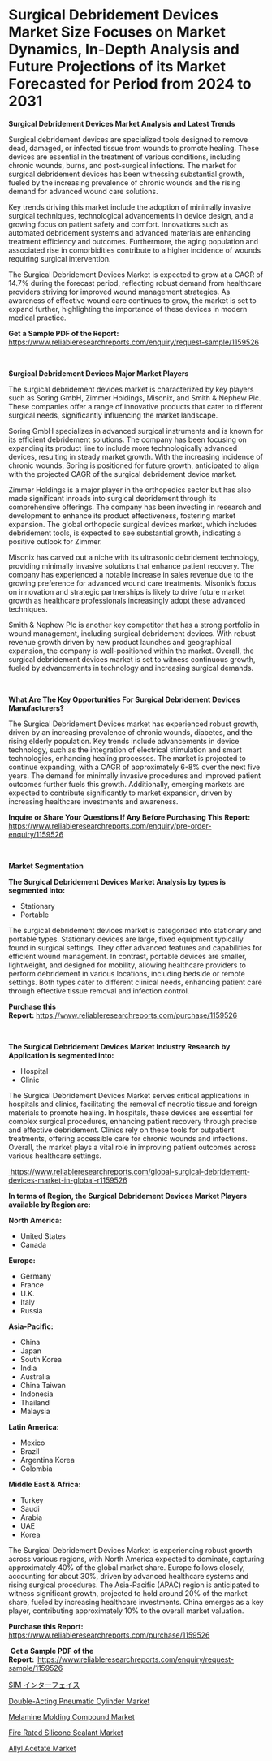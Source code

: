 <p><h1>Surgical Debridement Devices Market Size Focuses on Market Dynamics, In-Depth Analysis and Future Projections of its Market Forecasted for Period from 2024 to 2031</h1></p><p><strong>Surgical Debridement Devices Market Analysis and Latest Trends</strong></p>
<p><p>Surgical debridement devices are specialized tools designed to remove dead, damaged, or infected tissue from wounds to promote healing. These devices are essential in the treatment of various conditions, including chronic wounds, burns, and post-surgical infections. The market for surgical debridement devices has been witnessing substantial growth, fueled by the increasing prevalence of chronic wounds and the rising demand for advanced wound care solutions.</p><p>Key trends driving this market include the adoption of minimally invasive surgical techniques, technological advancements in device design, and a growing focus on patient safety and comfort. Innovations such as automated debridement systems and advanced materials are enhancing treatment efficiency and outcomes. Furthermore, the aging population and associated rise in comorbidities contribute to a higher incidence of wounds requiring surgical intervention.</p><p>The Surgical Debridement Devices Market is expected to grow at a CAGR of 14.7% during the forecast period, reflecting robust demand from healthcare providers striving for improved wound management strategies. As awareness of effective wound care continues to grow, the market is set to expand further, highlighting the importance of these devices in modern medical practice.</p></p>
<p><strong>Get a Sample PDF of the Report:&nbsp;</strong> <a href="https://www.reliableresearchreports.com/enquiry/request-sample/1159526">https://www.reliableresearchreports.com/enquiry/request-sample/1159526</a></p>
<p>&nbsp;</p>
<p><strong>Surgical Debridement Devices Major Market Players</strong></p>
<p><p>The surgical debridement devices market is characterized by key players such as Soring GmbH, Zimmer Holdings, Misonix, and Smith & Nephew Plc. These companies offer a range of innovative products that cater to different surgical needs, significantly influencing the market landscape.</p><p>Soring GmbH specializes in advanced surgical instruments and is known for its efficient debridement solutions. The company has been focusing on expanding its product line to include more technologically advanced devices, resulting in steady market growth. With the increasing incidence of chronic wounds, Soring is positioned for future growth, anticipated to align with the projected CAGR of the surgical debridement device market.</p><p>Zimmer Holdings is a major player in the orthopedics sector but has also made significant inroads into surgical debridement through its comprehensive offerings. The company has been investing in research and development to enhance its product effectiveness, fostering market expansion. The global orthopedic surgical devices market, which includes debridement tools, is expected to see substantial growth, indicating a positive outlook for Zimmer.</p><p>Misonix has carved out a niche with its ultrasonic debridement technology, providing minimally invasive solutions that enhance patient recovery. The company has experienced a notable increase in sales revenue due to the growing preference for advanced wound care treatments. Misonix’s focus on innovation and strategic partnerships is likely to drive future market growth as healthcare professionals increasingly adopt these advanced techniques.</p><p>Smith & Nephew Plc is another key competitor that has a strong portfolio in wound management, including surgical debridement devices. With robust revenue growth driven by new product launches and geographical expansion, the company is well-positioned within the market. Overall, the surgical debridement devices market is set to witness continuous growth, fueled by advancements in technology and increasing surgical demands.</p></p>
<p>&nbsp;</p>
<p><strong>What Are The Key Opportunities For Surgical Debridement Devices Manufacturers?</strong></p>
<p><p>The Surgical Debridement Devices market has experienced robust growth, driven by an increasing prevalence of chronic wounds, diabetes, and the rising elderly population. Key trends include advancements in device technology, such as the integration of electrical stimulation and smart technologies, enhancing healing processes. The market is projected to continue expanding, with a CAGR of approximately 6-8% over the next five years. The demand for minimally invasive procedures and improved patient outcomes further fuels this growth. Additionally, emerging markets are expected to contribute significantly to market expansion, driven by increasing healthcare investments and awareness.</p></p>
<p><strong>Inquire or Share Your Questions If Any Before Purchasing This Report:</strong> <a href="https://www.reliableresearchreports.com/enquiry/pre-order-enquiry/1159526">https://www.reliableresearchreports.com/enquiry/pre-order-enquiry/1159526</a></p>
<p>&nbsp;</p>
<p><strong>Market Segmentation</strong></p>
<p><strong>The Surgical Debridement Devices Market Analysis by types is segmented into:</strong></p>
<p><ul><li>Stationary</li><li>Portable</li></ul></p>
<p><p>The surgical debridement devices market is categorized into stationary and portable types. Stationary devices are large, fixed equipment typically found in surgical settings. They offer advanced features and capabilities for efficient wound management. In contrast, portable devices are smaller, lightweight, and designed for mobility, allowing healthcare providers to perform debridement in various locations, including bedside or remote settings. Both types cater to different clinical needs, enhancing patient care through effective tissue removal and infection control.</p></p>
<p><strong>Purchase this Report:&nbsp;</strong><a href="https://www.reliableresearchreports.com/purchase/1159526">https://www.reliableresearchreports.com/purchase/1159526</a></p>
<p>&nbsp;</p>
<p><strong>The Surgical Debridement Devices Market Industry Research by Application is segmented into:</strong></p>
<p><ul><li>Hospital</li><li>Clinic</li></ul></p>
<p><p>The Surgical Debridement Devices Market serves critical applications in hospitals and clinics, facilitating the removal of necrotic tissue and foreign materials to promote healing. In hospitals, these devices are essential for complex surgical procedures, enhancing patient recovery through precise and effective debridement. Clinics rely on these tools for outpatient treatments, offering accessible care for chronic wounds and infections. Overall, the market plays a vital role in improving patient outcomes across various healthcare settings.</p></p>
<p><a href="https://www.reliableresearchreports.com/global-surgical-debridement-devices-market-in-global-r1159526">&nbsp;https://www.reliableresearchreports.com/global-surgical-debridement-devices-market-in-global-r1159526</a></p>
<p><strong>In terms of Region, the Surgical Debridement Devices Market Players available by Region are:</strong></p>
<p>
    <p> <strong> North America: </strong>
        <ul>
            <li>United States</li>
            <li>Canada</li>
        </ul>
        </p> 
    <p> <strong> Europe: </strong>
        <ul>
            <li>Germany</li>
            <li>France</li>
            <li>U.K.</li>
            <li>Italy</li>
            <li>Russia</li>
        </ul>
        </p> 
    <p> <strong> Asia-Pacific: </strong>
        <ul>
            <li>China</li>
            <li>Japan</li>
            <li>South Korea</li>
            <li>India</li>
            <li>Australia</li>
            <li>China Taiwan</li>
            <li>Indonesia</li>
            <li>Thailand</li>
            <li>Malaysia</li>
        </ul>
        </p> 
    <p> <strong> Latin America: </strong>
        <ul>
            <li>Mexico</li>
            <li>Brazil</li>
            <li>Argentina Korea</li>
            <li>Colombia</li>
        </ul>
        </p> 
    <p> <strong> Middle East & Africa: </strong>
        <ul>
            <li>Turkey</li>
            <li>Saudi</li>
            <li>Arabia</li>
            <li>UAE</li>
            <li>Korea</li>
        </ul>
    </p>
    </p>
<p><p>The Surgical Debridement Devices Market is experiencing robust growth across various regions, with North America expected to dominate, capturing approximately 40% of the global market share. Europe follows closely, accounting for about 30%, driven by advanced healthcare systems and rising surgical procedures. The Asia-Pacific (APAC) region is anticipated to witness significant growth, projected to hold around 20% of the market share, fueled by increasing healthcare investments. China emerges as a key player, contributing approximately 10% to the overall market valuation.</p></p>
<p><strong>Purchase this Report: </strong><a href="https://www.reliableresearchreports.com/purchase/1159526">https://www.reliableresearchreports.com/purchase/1159526</a></p>
<p>&nbsp;<strong>Get a Sample PDF of the Report:&nbsp;&nbsp;</strong><a href="https://www.reliableresearchreports.com/enquiry/request-sample/1159526">https://www.reliableresearchreports.com/enquiry/request-sample/1159526</a></p>
<p><strong></strong></p>
<p><p><a href="https://medium.com/@jonathanailey6577467/sim-interface-market-%E3%81%AE%E3%82%B0%E3%83%AD%E3%83%BC%E3%83%90%E3%83%AB%E5%B8%82%E5%A0%B4%E6%A6%82%E8%A6%81%E3%81%AF-%E4%B8%96%E7%95%8C%E3%81%8A%E3%82%88%E3%81%B3%E4%B8%BB%E8%A6%81%E5%B8%82%E5%A0%B4%E3%81%AB%E3%81%8A%E3%81%91%E3%82%8B%E6%A5%AD%E7%95%8C%E3%81%AB%E5%BD%B1%E9%9F%BF%E3%82%92%E4%B8%8E%E3%81%88%E3%82%8B%E4%B8%BB%E8%A6%81%E3%81%AA%E3%83%88%E3%83%AC%E3%83%B3%E3%83%89%E3%81%AB%E3%81%A4%E3%81%84%E3%81%A6-%E7%8B%AC%E8%87%AA%E3%81%AE%E8%A6%96%E7%82%B9%E3%82%92%E6%8F%90%E4%BE%9B%E3%81%97%E3%81%BE%E3%81%99-1a0786913026">SIM インターフェイス</a></p><p><a href="https://github.com/ChristianClark406/Market-Research-Report-List-1/blob/main/double-acting-pneumatic-cylinder-market.md">Double-Acting Pneumatic Cylinder Market</a></p><p><a href="https://www.linkedin.com/pulse/what-driving-global-melamine-molding-compound-market-dive-trends-6u4bf?trackingId=yzDEe%2BA1SYeTunHuxoqT1Q%3D%3D">Melamine Molding Compound Market</a></p><p><a href="https://www.linkedin.com/pulse/fire-rated-silicone-sealant-industry-insights-report-analyzing-dym1f?trackingId=tW25KVvCT9y%2BNZuvGiJ1eg%3D%3D">Fire Rated Silicone Sealant Market</a></p><p><a href="https://issuu.com/reportprime-2/docs/allyl-acetate-market-size-2030.pptx_9a8fb7d7085480">Allyl Acetate Market</a></p></p>